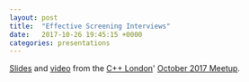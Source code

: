 ```yaml
---
layout: post
title:  "Effective Screening Interviews"
date:   2017-10-26 19:45:15 +0000
categories: presentations
---
```

[Slides](../attachments/effective-screening-interviews.pdf) and [video](https://www.youtube.com/watch?v=vIVZsVneVDg&t=4497) from the [C++ London](https://www.meetup.com/CppLondon/)' [October 2017 Meetup](https://www.meetup.com/CppLondon/events/243386512/).
